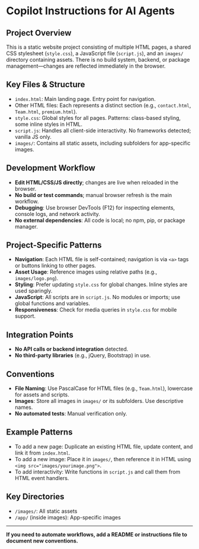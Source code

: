 # Copilot Instructions for AI Agents

## Project Overview
This is a static website project consisting of multiple HTML pages, a shared CSS stylesheet (`style.css`), a JavaScript file (`script.js`), and an `images/` directory containing assets. There is no build system, backend, or package management—changes are reflected immediately in the browser.

## Key Files & Structure
- `index.html`: Main landing page. Entry point for navigation.
- Other HTML files: Each represents a distinct section (e.g., `contact.html`, `Team.html`, `premium.html`).
- `style.css`: Global styles for all pages. Patterns: class-based styling, some inline styles in HTML.
- `script.js`: Handles all client-side interactivity. No frameworks detected; vanilla JS only.
- `images/`: Contains all static assets, including subfolders for app-specific images.

## Development Workflow
- **Edit HTML/CSS/JS directly**; changes are live when reloaded in the browser.
- **No build or test commands**; manual browser refresh is the main workflow.
- **Debugging**: Use browser DevTools (F12) for inspecting elements, console logs, and network activity.
- **No external dependencies**: All code is local; no npm, pip, or package manager.

## Project-Specific Patterns
- **Navigation**: Each HTML file is self-contained; navigation is via `<a>` tags or buttons linking to other pages.
- **Asset Usage**: Reference images using relative paths (e.g., `images/logo.png`).
- **Styling**: Prefer updating `style.css` for global changes. Inline styles are used sparingly.
- **JavaScript**: All scripts are in `script.js`. No modules or imports; use global functions and variables.
- **Responsiveness**: Check for media queries in `style.css` for mobile support.

## Integration Points
- **No API calls or backend integration** detected.
- **No third-party libraries** (e.g., jQuery, Bootstrap) in use.

## Conventions
- **File Naming**: Use PascalCase for HTML files (e.g., `Team.html`), lowercase for assets and scripts.
- **Images**: Store all images in `images/` or its subfolders. Use descriptive names.
- **No automated tests**: Manual verification only.

## Example Patterns
- To add a new page: Duplicate an existing HTML file, update content, and link it from `index.html`.
- To add a new image: Place it in `images/`, then reference it in HTML using `<img src="images/yourimage.png">`.
- To add interactivity: Write functions in `script.js` and call them from HTML event handlers.

## Key Directories
- `/images/`: All static assets
- `/app/` (inside images): App-specific images

---

**If you need to automate workflows, add a README or instructions file to document new conventions.**
